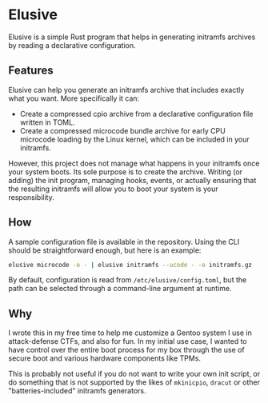 # Elusive

Elusive is a simple Rust program that helps in generating initramfs archives by reading a declarative configuration.

## Features

Elusive can help you generate an initramfs archive that includes exactly what you want. More specifically it can:

- Create a compressed cpio archive from a declarative configuration file written in TOML.
- Create a compressed microcode bundle archive for early CPU microcode loading by the Linux kernel, which can be included in your initramfs.

However, this project does not manage what happens in your initramfs once your system boots. Its sole purpose is to create the archive. Writing (or adding) the init program, managing hooks, events, or actually ensuring that the resulting initramfs will allow you to boot your system is your responsibility.

## How

A sample configuration file is available in the repository. Using the CLI should be straightforward enough, but here is an example:

```sh
elusive microcode -o - | elusive initramfs --ucode - -o initramfs.gz
```

By default, configuration is read from `/etc/elusive/config.toml`, but the path can be selected through a command-line argument at runtime.

## Why

I wrote this in my free time to help me customize a Gentoo system I use in attack-defense CTFs, and also for fun. In my initial use case, I wanted to have control over the entire boot process for my box through the use of secure boot and various hardware components like TPMs.

This is probably not useful if you do not want to write your own init script, or do something that is not supported by the likes of `mkinicpio`, `dracut` or other "batteries-included" initramfs generators.
